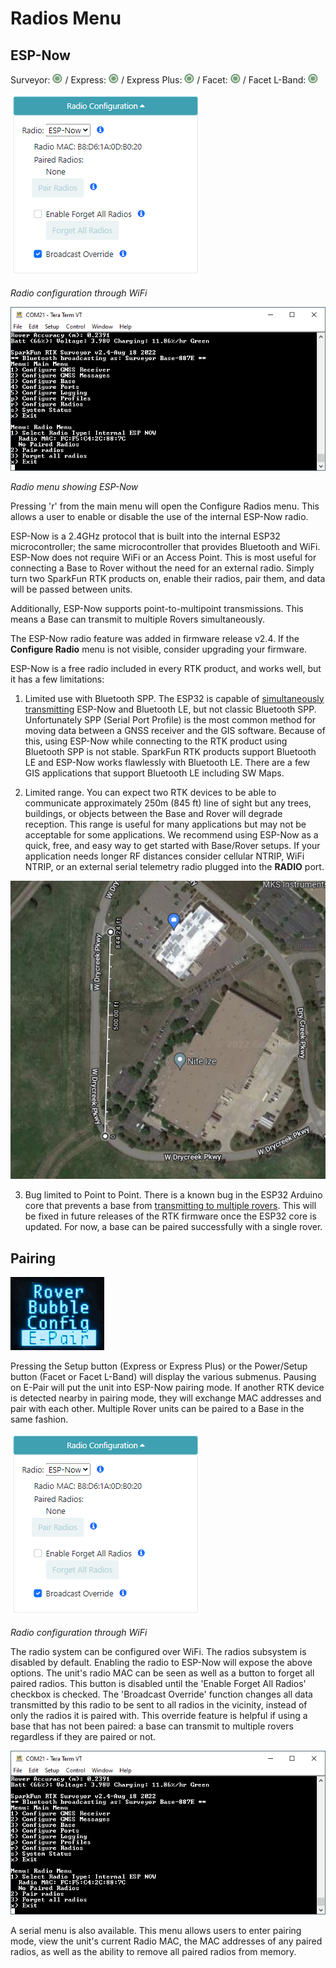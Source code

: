 # Radios Menu

## ESP-Now

Surveyor: ![Feature Supported](img/GreenDot.png) / Express: ![Feature Supported](img/GreenDot.png) / Express Plus: ![Feature Supported](img/GreenDot.png) / Facet: ![Feature Supported](img/GreenDot.png) / Facet L-Band: ![Feature Supported](img/GreenDot.png)

![Radio menu during AP-Config](img/SparkFun%20RTK%20Radio%20Config.png)

*Radio configuration through WiFi*

![Radio menu showing ESP-Now](img/SparkFun%20RTK%20Radio%20Menu.png)

*Radio menu showing ESP-Now*

Pressing 'r' from the main menu will open the Configure Radios menu. This allows a user to enable or disable the use of the internal ESP-Now radio.

ESP-Now is a 2.4GHz protocol that is built into the internal ESP32 microcontroller; the same microcontroller that provides Bluetooth and WiFi. ESP-Now does not require WiFi or an Access Point. This is most useful for connecting a Base to Rover without the need for an external radio. Simply turn two SparkFun RTK products on, enable their radios, pair them, and data will be passed between units.

Additionally, ESP-Now supports point-to-multipoint transmissions. This means a Base can transmit to multiple Rovers simultaneously.

The ESP-Now radio feature was added in firmware release v2.4. If the **Configure Radio** menu is not visible, consider upgrading your firmware.

ESP-Now is a free radio included in every RTK product, and works well, but it has a few limitations: 

1) Limited use with Bluetooth SPP. The ESP32 is capable of [simultaneously transmitting](https://docs.espressif.com/projects/esp-idf/en/latest/esp32/api-guides/coexist.html) ESP-Now and Bluetooth LE, but not classic Bluetooth SPP. Unfortunately SPP (Serial Port Profile) is the most common method for moving data between a GNSS receiver and the GIS software. Because of this, using ESP-Now while connecting to the RTK product using Bluetooth SPP is not stable. SparkFun RTK products support Bluetooth LE and ESP-Now works flawlessly with Bluetooth LE. There are a few GIS applications that support Bluetooth LE including SW Maps.

2) Limited range. You can expect two RTK devices to be able to communicate approximately 250m (845 ft) line of sight but any trees, buildings, or objects between the Base and Rover will degrade reception. This range is useful for many applications but may not be acceptable for some applications. We recommend using ESP-Now as a quick, free, and easy way to get started with Base/Rover setups. If your application needs longer RF distances consider cellular NTRIP, WiFi NTRIP, or an external serial telemetry radio plugged into the **RADIO** port.

![Max transmission range of about 250m](img/Radios/SparkFun%20RTK%20ESP-Now%20Distance%20Testing.png)

3) Bug limited to Point to Point. There is a known bug in the ESP32 Arduino core that prevents a base from [transmitting to multiple rovers](https://github.com/espressif/esp-idf/issues/8992). This will be fixed in future releases of the RTK firmware once the ESP32 core is updated. For now, a base can be paired successfully with a single rover.

## Pairing

![Pairing Menu](img/Radios/SparkFun%20RTK%20Radio%20E-Pair.png)

Pressing the Setup button (Express or Express Plus) or the Power/Setup button (Facet or Facet L-Band) will display the various submenus. Pausing on E-Pair will put the unit into ESP-Now pairing mode. If another RTK device is detected nearby in pairing mode, they will exchange MAC addresses and pair with each other. Multiple Rover units can be paired to a Base in the same fashion.

![Radio menu during AP-Config](img/SparkFun%20RTK%20Radio%20Config.png)

*Radio configuration through WiFi*

The radio system can be configured over WiFi. The radios subsystem is disabled by default. Enabling the radio to ESP-Now will expose the above options. The unit's radio MAC can be seen as well as a button to forget all paired radios. This button is disabled until the 'Enable Forget All Radios' checkbox is checked. The 'Broadcast Override' function changes all data transmitted by this radio to be sent to all radios in the vicinity, instead of only the radios it is paired with. This override feature is helpful if using a base that has not been paired: a base can transmit to multiple rovers regardless if they are paired or not.

![Serial Radio menu](img/SparkFun%20RTK%20Radio%20Menu.png)

A serial menu is also available. This menu allows users to enter pairing mode, view the unit's current Radio MAC, the MAC addresses of any paired radios, as well as the ability to remove all paired radios from memory.